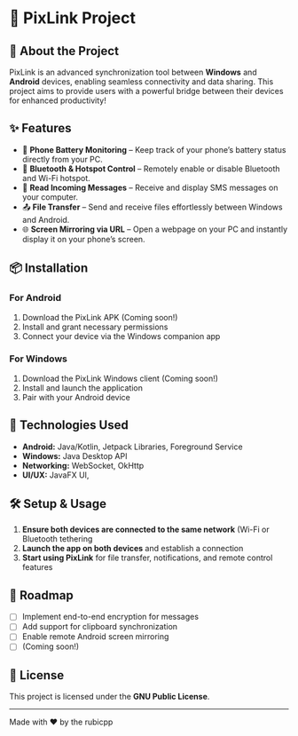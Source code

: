 # 📡 PixLink Project

## 🚀 About the Project
PixLink is an advanced synchronization tool between **Windows** and **Android** devices, enabling seamless connectivity and data sharing. This project aims to provide users with a powerful bridge between their devices for enhanced productivity!

## ✨ Features
- 🔋 **Phone Battery Monitoring** – Keep track of your phone’s battery status directly from your PC.
- 🔵 **Bluetooth & Hotspot Control** – Remotely enable or disable Bluetooth and Wi-Fi hotspot.
- 📩 **Read Incoming Messages** – Receive and display SMS messages on your computer.
- 📤 **File Transfer** – Send and receive files effortlessly between Windows and Android.
- 🌐 **Screen Mirroring via URL** – Open a webpage on your PC and instantly display it on your phone’s screen.

## 📦 Installation
### For Android
1. Download the PixLink APK (Coming soon!)
2. Install and grant necessary permissions
3. Connect your device via the Windows companion app

### For Windows
1. Download the PixLink Windows client (Coming soon!)
2. Install and launch the application
3. Pair with your Android device

## 🔧 Technologies Used
- **Android:** Java/Kotlin, Jetpack Libraries, Foreground Service
- **Windows:** Java Desktop API
- **Networking:** WebSocket, OkHttp
- **UI/UX:** JavaFX UI, 

## 🛠️ Setup & Usage
1. **Ensure both devices are connected to the same network** (Wi-Fi or Bluetooth tethering
2. **Launch the app on both devices** and establish a connection
3. **Start using PixLink** for file transfer, notifications, and remote control features

## 🚧 Roadmap
- [ ] Implement end-to-end encryption for messages
- [ ] Add support for clipboard synchronization
- [ ] Enable remote Android screen mirroring
- [ ] (Coming soon!)

## 📜 License
This project is licensed under the **GNU Public License**.

---
Made with ❤️ by the rubicpp
